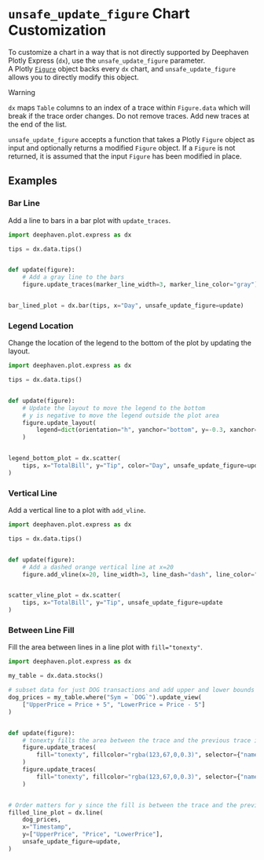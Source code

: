 # `unsafe_update_figure` Chart Customization

To customize a chart in a way that is not directly supported by Deephaven Plotly Express (`dx`), use the `unsafe_update_figure` parameter.  
A Plotly [`Figure`](https://plotly.com/python/figure-structure/) object backs every `dx` chart, and `unsafe_update_figure` allows you to directly modify this object.  

> [!WARNING]
> `dx` maps `Table` columns to an index of a trace within `Figure.data` which will break if the trace order changes. Do not remove traces. Add new traces at the end of the list.

`unsafe_update_figure` accepts a function that takes a Plotly `Figure` object as input and optionally returns a modified `Figure` object. If a `Figure` is not returned, it is assumed that the input `Figure` has been modified in place.

## Examples

### Bar Line

Add a line to bars in a bar plot with `update_traces`.

```python
import deephaven.plot.express as dx

tips = dx.data.tips()


def update(figure):
    # Add a gray line to the bars
    figure.update_traces(marker_line_width=3, marker_line_color="gray")


bar_lined_plot = dx.bar(tips, x="Day", unsafe_update_figure=update)
```

### Legend Location

Change the location of the legend to the bottom of the plot by updating the layout.

```python
import deephaven.plot.express as dx

tips = dx.data.tips()


def update(figure):
    # Update the layout to move the legend to the bottom
    # y is negative to move the legend outside the plot area
    figure.update_layout(
        legend=dict(orientation="h", yanchor="bottom", y=-0.3, xanchor="left", x=0.3)
    )


legend_bottom_plot = dx.scatter(
    tips, x="TotalBill", y="Tip", color="Day", unsafe_update_figure=update
)
```

### Vertical Line

Add a vertical line to a plot with `add_vline`.

```python
import deephaven.plot.express as dx

tips = dx.data.tips()


def update(figure):
    # Add a dashed orange vertical line at x=20
    figure.add_vline(x=20, line_width=3, line_dash="dash", line_color="orange")


scatter_vline_plot = dx.scatter(
    tips, x="TotalBill", y="Tip", unsafe_update_figure=update
)
```

### Between Line Fill

Fill the area between lines in a line plot with `fill="tonexty"`.

```python
import deephaven.plot.express as dx

my_table = dx.data.stocks()

# subset data for just DOG transactions and add upper and lower bounds
dog_prices = my_table.where("Sym = `DOG`").update_view(
    ["UpperPrice = Price + 5", "LowerPrice = Price - 5"]
)


def update(figure):
    # tonexty fills the area between the trace and the previous trace in the list
    figure.update_traces(
        fill="tonexty", fillcolor="rgba(123,67,0,0.3)", selector={"name": "LowerPrice"}
    )
    figure.update_traces(
        fill="tonexty", fillcolor="rgba(123,67,0,0.3)", selector={"name": "Price"}
    )


# Order matters for y since the fill is between the trace and the previous trace in the list
filled_line_plot = dx.line(
    dog_prices,
    x="Timestamp",
    y=["UpperPrice", "Price", "LowerPrice"],
    unsafe_update_figure=update,
)
```